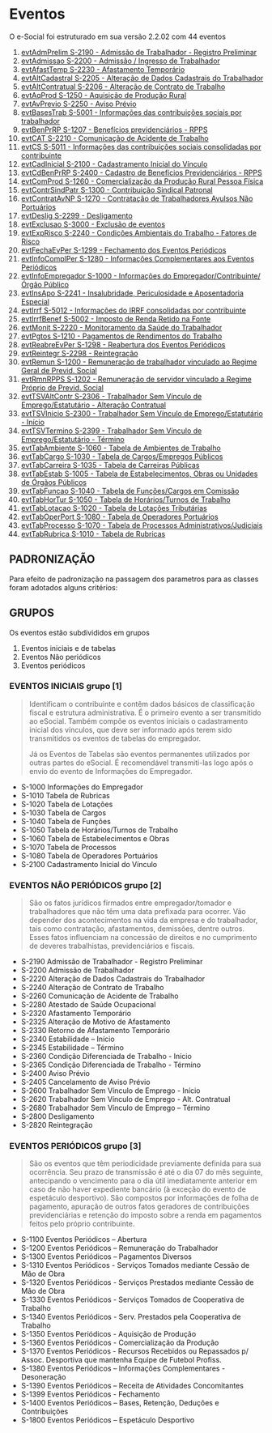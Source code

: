 # Eventos

O e-Social foi estruturado em sua versão 2.2.02 com 44 eventos

1. [evtAdmPrelim S-2190 - Admissão de Trabalhador - Registro Preliminar](EvtAdmPrelim.md)
2. [evtAdmissao S-2200 - Admissão / Ingresso de Trabalhador](EvtAdmissao.md)
3. [evtAfastTemp S-2230 - Afastamento Temporário](EvtAfastTemp.md)
4. [evtAltCadastral S-2205 - Alteração de Dados Cadastrais do Trabalhador](EvtAltCadastral.md)
5. [evtAltContratual S-2206 - Alteração de Contrato de Trabalho](EvtAltContratual.md)
6. [evtAqProd S-1250 - Aquisição de Produção Rural](EvtAqProd.md)
7. [evtAvPrevio S-2250 - Aviso Prévio](EvtAvPrevio.md)
8. [evtBasesTrab S-5001 - Informações das contribuições sociais por trabalhador](EvtBasesTrab.md)
9. [evtBenPrRP S-1207 - Benefícios previdenciários - RPPS](EvtBenPrRP.md)
10. [evtCAT S-2210 - Comunicação de Acidente de Trabalho](EvtCAT.md)
11. [evtCS S-5011 - Informações das contribuições sociais consolidadas por contribuinte](EvtCS.md)
12. [evtCadInicial S-2100 - Cadastramento Inicial do Vínculo](EvtCadInicial.md)
13. [evtCdBenPrRP S-2400 - Cadastro de Benefícios Previdenciários - RPPS](EvtCdBenPrRP.md)
14. [evtComProd S-1260 - Comercialização da Produção Rural Pessoa Física](EvtComProd.md)
15. [evtContrSindPatr S-1300 - Contribuição Sindical Patronal](EvtContrSindPatr.md)
16. [evtContratAvNP S-1270 - Contratação de Trabalhadores Avulsos Não Portuários](EvtContratAvNP.md)
17. [evtDeslig S-2299 - Desligamento](EvtDeslig.md)
18. [evtExclusao S-3000 - Exclusão de eventos](EvtExclusao.md)
19. [evtExpRisco S-2240 - Condições Ambientais do Trabalho - Fatores de Risco](EvtExpRisco.md)
20. [evtFechaEvPer S-1299 - Fechamento dos Eventos Periódicos](EvtFechaEvPer.md)
21. [evtInfoComplPer S-1280 - Informações Complementares aos Eventos Periódicos](EvtInfoComplPer.md)
22. [evtInfoEmpregador S-1000 - Informações do Empregador/Contribuinte/Órgão Público](EvtInfoEmpregador.md)
23. [evtInsApo S-2241 - Insalubridade, Periculosidade e Aposentadoria Especial](EvtInsApo.md)
24. [evtIrrf S-5012 - Informações do IRRF consolidadas por contribuinte](EvtIrrf.md)
25. [evtIrrfBenef S-5002 - Imposto de Renda Retido na Fonte](EvtIrrfBenef.md)
26. [evtMonit S-2220 - Monitoramento da Saúde do Trabalhador](EvtMonit.md)
27. [evtPgtos S-1210 - Pagamentos de Rendimentos do Trabalho](EvtPgtos.md)
28. [evtReabreEvPer S-1298 - Reabertura dos Eventos Periódicos](EvtReabreEvPer.md)
29. [evtReintegr S-2298 - Reintegração](EvtReintegr.md)
30. [evtRemun S-1200 - Remuneração de trabalhador vinculado ao Regime Geral de Previd. Social](EvtRemun.md)
31. [evtRmnRPPS S-1202 - Remuneração de servidor vinculado a Regime Próprio de Previd. Social](EvtRmnRPPS.md)
32. [evtTSVAltContr S-2306 - Trabalhador Sem Vínculo de Emprego/Estatutário - Alteração Contratual](EvtTSVAltContr.md)
33. [evtTSVInicio S-2300 - Trabalhador Sem Vínculo de Emprego/Estatutário - Início](EvtTSVInicio.md)
34. [evtTSVTermino S-2399 - Trabalhador Sem Vínculo de Emprego/Estatutário - Término](EvtTSVTermino.md)
35. [evtTabAmbiente S-1060 - Tabela de Ambientes de Trabalho](EvtTabAmbiente.md)
36. [evtTabCargo S-1030 - Tabela de Cargos/Empregos Públicos](EvtTabCargo.md)
37. [evtTabCarreira S-1035 - Tabela de Carreiras Públicas](EvtTabCarreira.md)
38. [evtTabEstab S-1005 - Tabela de Estabelecimentos, Obras ou Unidades de Órgãos Públicos](EvtTabEstab.md)
39. [evtTabFuncao S-1040 - Tabela de Funções/Cargos em Comissão](EvtTabFuncao.md)
40. [evtTabHorTur S-1050 - Tabela de Horários/Turnos de Trabalho](EvtTabHorTur.md)
41. [evtTabLotacao S-1020 - Tabela de Lotações Tributárias](EvtTabLotacao.md)
42. [evtTabOperPort S-1080 - Tabela de Operadores Portuários](EvtTabOperPort.md)
43. [evtTabProcesso S-1070 - Tabela de Processos Administrativos/Judiciais](EvtTabProcesso.md)
44. [evtTabRubrica S-1010 - Tabela de Rubricas](EvtTabRubrica.md)

## PADRONIZAÇÃO

Para efeito de padronização na passagem dos parametros para as classes foram adotados alguns critérios:

## GRUPOS

Os eventos estão subdivididos em grupos 

1. Eventos iniciais e de tabelas 
2. Eventos Não periódicos 
3. Eventos periódicos

### EVENTOS INICIAIS grupo [1]

> Identificam o contribuinte e contêm dados básicos de classificação fiscal e estrutura administrativa. É o primeiro evento a ser transmitido ao eSocial. Também compõe os eventos iniciais o cadastramento inicial dos vínculos, que deve ser informado após terem sido transmitidos os eventos de tabelas do empregador. 
> 
> Já os Eventos de Tabelas são eventos permanentes utilizados por outras partes do eSocial. É recomendável transmiti-las logo após o envio do evento de Informações do Empregador. 

- S-1000 Informações do Empregador
- S-1010 Tabela de Rubricas
- S-1020 Tabela de Lotações
- S-1030 Tabela de Cargos
- S-1040 Tabela de Funções
- S-1050 Tabela de Horários/Turnos de Trabalho
- S-1060 Tabela de Estabelecimentos e Obras
- S-1070 Tabela de Processos
- S-1080 Tabela de Operadores Portuários
- S-2100 Cadastramento Inicial do Vínculo

### EVENTOS NÃO PERIÓDICOS grupo [2]

> São os fatos jurídicos firmados entre empregador/tomador e trabalhadores que não têm uma data prefixada para ocorrer. Vão depender dos acontecimentos na vida da empresa e do trabalhador, tais como contratação, afastamentos, demissões, dentre outros. Esses fatos influenciam na concessão de direitos e no cumprimento de deveres trabalhistas, previdenciários e fiscais. 

- S-2190 Admissão de Trabalhador - Registro Preliminar
- S-2200 Admissão de Trabalhador
- S-2220 Alteração de Dados Cadastrais do Trabalhador
- S-2240 Alteração de Contrato de Trabalho
- S-2260 Comunicação de Acidente de Trabalho
- S-2280 Atestado de Saúde Ocupacional
- S-2320 Afastamento Temporário
- S-2325 Alteração de Motivo de Afastamento
- S-2330 Retorno de Afastamento Temporário
- S-2340 Estabilidade – Início
- S-2345 Estabilidade – Término
- S-2360 Condição Diferenciada de Trabalho - Início
- S-2365 Condição Diferenciada de Trabalho - Término
- S-2400 Aviso Prévio
- S-2405 Cancelamento de Aviso Prévio
- S-2600 Trabalhador Sem Vínculo de Emprego - Início
- S-2620 Trabalhador Sem Vínculo de Emprego - Alt. Contratual
- S-2680 Trabalhador Sem Vínculo de Emprego – Término
- S-2800 Desligamento
- S-2820 Reintegração

### EVENTOS PERIÓDICOS grupo [3]

> São os eventos que têm periodicidade previamente definida para sua ocorrência. Seu prazo de transmissão é até o dia 07 do mês seguinte, antecipando o vencimento para o dia útil imediatamente anterior em caso de não haver expediente bancário (à exceção do evento de espetáculo desportivo). São compostos por informações de folha de pagamento, apuração de outros fatos geradores de contribuições previdenciárias e retenção do imposto sobre a renda em pagamentos feitos pelo próprio contribuinte.

- S-1100 Eventos Periódicos – Abertura
- S-1200 Eventos Periódicos – Remuneração do Trabalhador
- S-1300 Eventos Periódicos – Pagamentos Diversos
- S-1310 Eventos Periódicos - Serviços Tomados mediante Cessão de Mão de Obra
- S-1320 Eventos Periódicos - Serviços Prestados mediante Cessão de Mão de Obra
- S-1330 Eventos Periódicos - Serviços Tomados de Cooperativa de Trabalho
- S-1340 Eventos Periódicos - Serv. Prestados pela Cooperativa de Trabalho
- S-1350 Eventos Periódicos - Aquisição de Produção
- S-1360 Eventos Periódicos - Comercialização da Produção
- S-1370 Eventos Periódicos - Recursos Recebidos ou Repassados p/ Assoc. Desportiva que mantenha Equipe de Futebol Profiss.
- S-1380 Eventos Periódicos – Informações Complementares - Desoneração
- S-1390 Eventos Periódicos – Receita de Atividades Concomitantes
- S-1399 Eventos Periódicos - Fechamento
- S-1400 Eventos Periódicos – Bases, Retenção, Deduções e Contribuições
- S-1800 Eventos Periódicos – Espetáculo Desportivo